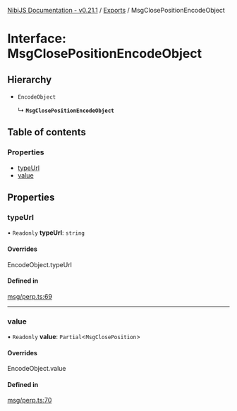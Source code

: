 [NibiJS Documentation - v0.21.1](../intro.md) / [Exports](../modules.md) / MsgClosePositionEncodeObject

# Interface: MsgClosePositionEncodeObject

## Hierarchy

- `EncodeObject`

  ↳ **`MsgClosePositionEncodeObject`**

## Table of contents

### Properties

- [typeUrl](MsgClosePositionEncodeObject.md#typeurl)
- [value](MsgClosePositionEncodeObject.md#value)

## Properties

### typeUrl

• `Readonly` **typeUrl**: `string`

#### Overrides

EncodeObject.typeUrl

#### Defined in

[msg/perp.ts:69](https://github.com/NibiruChain/ts-sdk/blob/552089e/packages/nibijs/src/msg/perp.ts#L69)

---

### value

• `Readonly` **value**: `Partial`<`MsgClosePosition`\>

#### Overrides

EncodeObject.value

#### Defined in

[msg/perp.ts:70](https://github.com/NibiruChain/ts-sdk/blob/552089e/packages/nibijs/src/msg/perp.ts#L70)
